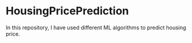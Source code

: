 # HousingPricePrediction
In this repository, I have used different ML algorithms to predict housing price.
